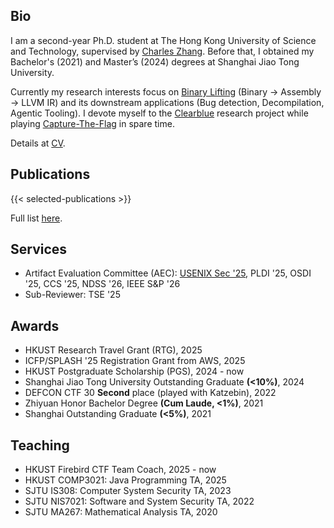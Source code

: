 ## Bio

I am a second-year Ph.D. student at The Hong Kong University of Science and Technology, supervised by [Charles Zhang](https://cse.hkust.edu.hk/~charlesz).
Before that, I obtained my Bachelor's (2021) and Master’s (2024) degrees at Shanghai Jiao Tong University.

Currently my research interests focus on [Binary Lifting](https://decompilation.wiki/fundamentals/cfg-recovery/lifting/#llvm-ir-based-lifting) (Binary -> Assembly -> LLVM IR) and its downstream applications (Bug detection, Decompilation, Agentic Tooling).
I devote myself to the [Clearblue](https://clearblueinnovations.org/) research project while playing [Capture-The-Flag](https://ctftime.org/user/121120) in spare time.

Details at [CV](/pdf/cv.pdf).

## Publications

{{< selected-publications >}}

Full list [here](/publications).

## Services

- Artifact Evaluation Committee (AEC): [USENIX Sec '25](https://secartifacts.github.io/usenixsec2025/awards#-noteworthy-reviewer-recognition), PLDI '25, OSDI '25, CCS '25, NDSS '26, IEEE S&P '26
- Sub-Reviewer: TSE '25

## Awards

- HKUST Research Travel Grant (RTG), 2025
- ICFP/SPLASH '25 Registration Grant from AWS, 2025
- HKUST Postgraduate Scholarship (PGS), 2024 - now
- Shanghai Jiao Tong University Outstanding Graduate **(<10%)**, 2024
- DEFCON CTF 30 **Second** place (played with Katzebin), 2022
- Zhiyuan Honor Bachelor Degree **(Cum Laude, <1%)**, 2021
- Shanghai Outstanding Graduate **(<5%)**, 2021

## Teaching

- HKUST Firebird CTF Team Coach, 2025 - now
- HKUST COMP3021: Java Programming TA, 2025
- SJTU IS308: Computer System Security TA, 2023
- SJTU NIS7021: Software and System Security TA, 2022
- SJTU MA267: Mathematical Analysis TA, 2020